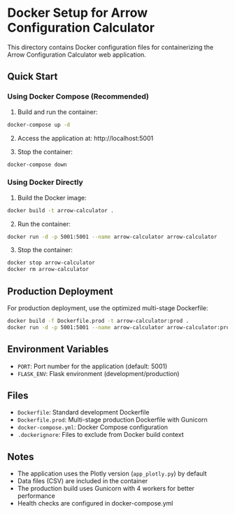 # Docker Setup for Arrow Configuration Calculator

This directory contains Docker configuration files for containerizing the Arrow Configuration Calculator web application.

## Quick Start

### Using Docker Compose (Recommended)

1. Build and run the container:
```bash
docker-compose up -d
```

2. Access the application at: http://localhost:5001

3. Stop the container:
```bash
docker-compose down
```

### Using Docker Directly

1. Build the Docker image:
```bash
docker build -t arrow-calculator .
```

2. Run the container:
```bash
docker run -d -p 5001:5001 --name arrow-calculator arrow-calculator
```

3. Stop the container:
```bash
docker stop arrow-calculator
docker rm arrow-calculator
```

## Production Deployment

For production deployment, use the optimized multi-stage Dockerfile:

```bash
docker build -f Dockerfile.prod -t arrow-calculator:prod .
docker run -d -p 5001:5001 --name arrow-calculator arrow-calculator:prod
```

## Environment Variables

- `PORT`: Port number for the application (default: 5001)
- `FLASK_ENV`: Flask environment (development/production)

## Files

- `Dockerfile`: Standard development Dockerfile
- `Dockerfile.prod`: Multi-stage production Dockerfile with Gunicorn
- `docker-compose.yml`: Docker Compose configuration
- `.dockerignore`: Files to exclude from Docker build context

## Notes

- The application uses the Plotly version (`app_plotly.py`) by default
- Data files (CSV) are included in the container
- The production build uses Gunicorn with 4 workers for better performance
- Health checks are configured in docker-compose.yml